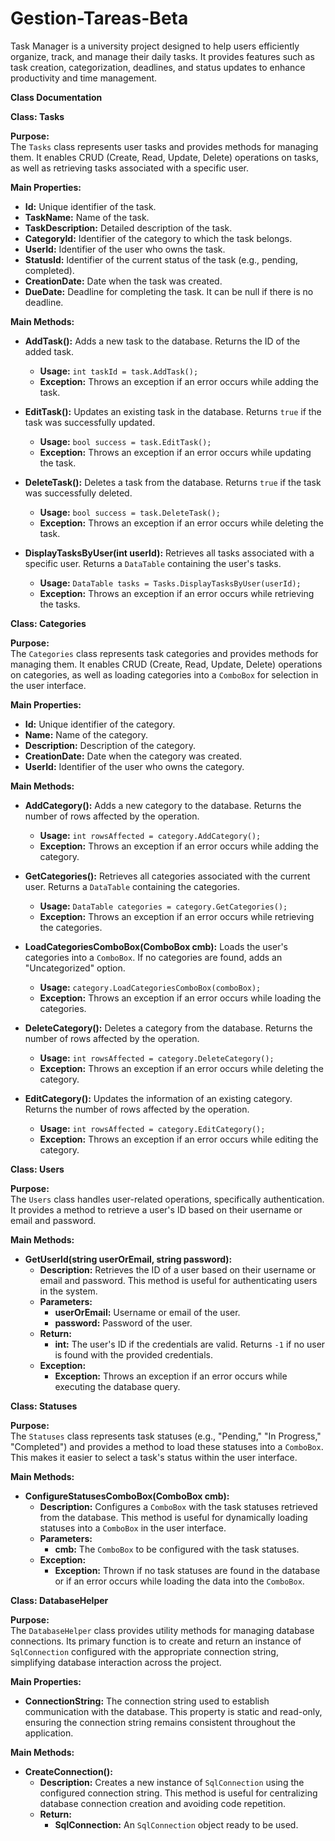 # Gestion-Tareas-Beta
Task Manager is a university project designed to help users efficiently organize, track, and manage their daily tasks. It provides features such as task creation, categorization, deadlines, and status updates to enhance productivity and time management.

**Class Documentation**  

**Class: Tasks**  

**Purpose:**  
The `Tasks` class represents user tasks and provides methods for managing them. It enables CRUD (Create, Read, Update, Delete) operations on tasks, as well as retrieving tasks associated with a specific user.

**Main Properties:**
- **Id:** Unique identifier of the task.
- **TaskName:** Name of the task.
- **TaskDescription:** Detailed description of the task.
- **CategoryId:** Identifier of the category to which the task belongs.
- **UserId:** Identifier of the user who owns the task.
- **StatusId:** Identifier of the current status of the task (e.g., pending, completed).
- **CreationDate:** Date when the task was created.
- **DueDate:** Deadline for completing the task. It can be null if there is no deadline.

**Main Methods:**
- **AddTask():** Adds a new task to the database. Returns the ID of the added task.  
  - **Usage:** `int taskId = task.AddTask();`  
  - **Exception:** Throws an exception if an error occurs while adding the task.

- **EditTask():** Updates an existing task in the database. Returns `true` if the task was successfully updated.  
  - **Usage:** `bool success = task.EditTask();`  
  - **Exception:** Throws an exception if an error occurs while updating the task.

- **DeleteTask():** Deletes a task from the database. Returns `true` if the task was successfully deleted.  
  - **Usage:** `bool success = task.DeleteTask();`  
  - **Exception:** Throws an exception if an error occurs while deleting the task.

- **DisplayTasksByUser(int userId):** Retrieves all tasks associated with a specific user. Returns a `DataTable` containing the user's tasks.  
  - **Usage:** `DataTable tasks = Tasks.DisplayTasksByUser(userId);`  
  - **Exception:** Throws an exception if an error occurs while retrieving the tasks.
  
**Class: Categories**  

**Purpose:**  
The `Categories` class represents task categories and provides methods for managing them. It enables CRUD (Create, Read, Update, Delete) operations on categories, as well as loading categories into a `ComboBox` for selection in the user interface.

**Main Properties:**
- **Id:** Unique identifier of the category.
- **Name:** Name of the category.
- **Description:** Description of the category.
- **CreationDate:** Date when the category was created.
- **UserId:** Identifier of the user who owns the category.

**Main Methods:**
- **AddCategory():** Adds a new category to the database. Returns the number of rows affected by the operation.  
  - **Usage:** `int rowsAffected = category.AddCategory();`  
  - **Exception:** Throws an exception if an error occurs while adding the category.

- **GetCategories():** Retrieves all categories associated with the current user. Returns a `DataTable` containing the categories.  
  - **Usage:** `DataTable categories = category.GetCategories();`  
  - **Exception:** Throws an exception if an error occurs while retrieving the categories.

- **LoadCategoriesComboBox(ComboBox cmb):** Loads the user's categories into a `ComboBox`. If no categories are found, adds an "Uncategorized" option.  
  - **Usage:** `category.LoadCategoriesComboBox(comboBox);`  
  - **Exception:** Throws an exception if an error occurs while loading the categories.

- **DeleteCategory():** Deletes a category from the database. Returns the number of rows affected by the operation.  
  - **Usage:** `int rowsAffected = category.DeleteCategory();`  
  - **Exception:** Throws an exception if an error occurs while deleting the category.

- **EditCategory():** Updates the information of an existing category. Returns the number of rows affected by the operation.  
  - **Usage:** `int rowsAffected = category.EditCategory();`  
  - **Exception:** Throws an exception if an error occurs while editing the category.

**Class: Users**  

**Purpose:**  
The `Users` class handles user-related operations, specifically authentication. It provides a method to retrieve a user's ID based on their username or email and password.

**Main Methods:**
- **GetUserId(string userOrEmail, string password):**  
  - **Description:** Retrieves the ID of a user based on their username or email and password. This method is useful for authenticating users in the system.
  - **Parameters:**  
    - **userOrEmail:** Username or email of the user.  
    - **password:** Password of the user.  
  - **Return:**  
    - **int:** The user's ID if the credentials are valid. Returns `-1` if no user is found with the provided credentials.  
  - **Exception:**  
    - **Exception:** Throws an exception if an error occurs while executing the database query.

**Class: Statuses**

**Purpose:**  
The `Statuses` class represents task statuses (e.g., "Pending," "In Progress," "Completed") and provides a method to load these statuses into a `ComboBox`. This makes it easier to select a task's status within the user interface.

**Main Methods:**
- **ConfigureStatusesComboBox(ComboBox cmb):**  
  - **Description:** Configures a `ComboBox` with the task statuses retrieved from the database. This method is useful for dynamically loading statuses into a `ComboBox` in the user interface.
  - **Parameters:**  
    - **cmb:** The `ComboBox` to be configured with the task statuses.  
  - **Exception:**  
    - **Exception:** Thrown if no task statuses are found in the database or if an error occurs while loading the data into the `ComboBox`.

**Class: DatabaseHelper**

**Purpose:**  
The `DatabaseHelper` class provides utility methods for managing database connections. Its primary function is to create and return an instance of `SqlConnection` configured with the appropriate connection string, simplifying database interaction across the project.

**Main Properties:**
- **ConnectionString:** The connection string used to establish communication with the database. This property is static and read-only, ensuring the connection string remains consistent throughout the application.

**Main Methods:**
- **CreateConnection():**  
  - **Description:** Creates a new instance of `SqlConnection` using the configured connection string. This method is useful for centralizing database connection creation and avoiding code repetition.  
  - **Return:**  
    - **SqlConnection:** An `SqlConnection` object ready to be used.


